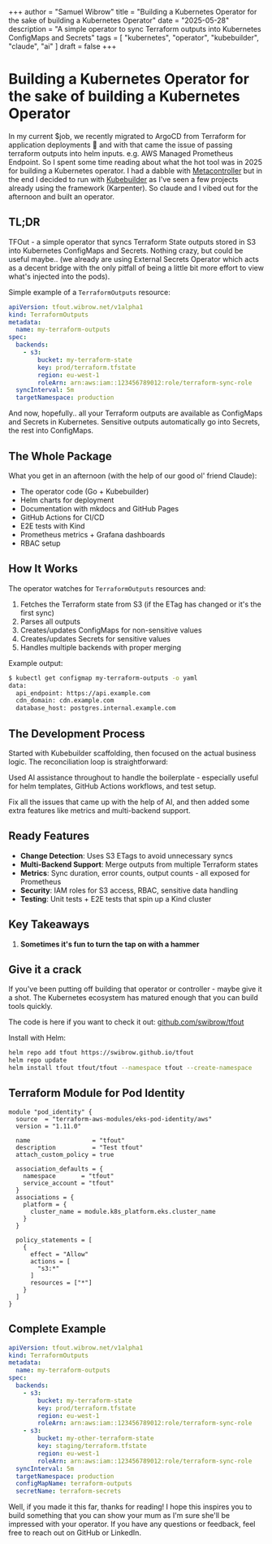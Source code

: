 +++
author = "Samuel Wibrow"
title = "Building a Kubernetes Operator for the sake of building a Kubernetes Operator"
date = "2025-05-28"
description = "A simple operator to sync Terraform outputs into Kubernetes ConfigMaps and Secrets"
tags = [
    "kubernetes",
    "operator",
    "kubebuilder",
    "claude",
    "ai"
]
draft = false
+++

# Building a Kubernetes Operator for the sake of building a Kubernetes Operator

In my current $job, we recently migrated to ArgoCD from Terraform for application deployments :pray: and with that came the issue of passing terraform outputs into helm inputs. e.g. AWS Managed Prometheus Endpoint. So I spent some time reading about what the hot tool was in 2025 for building a Kubernetes operator. I had a dabble with [Metacontroller](https://metacontroller.github.io/metacontroller/intro.html) but in the end I decided to run with [Kubebuilder](https://book.kubebuilder.io/) as I've seen a few projects already using the framework (Karpenter). So claude and I vibed out for the afternoon and built an operator.

## TL;DR

TFOut - a simple operator that syncs Terraform State outputs stored in S3 into Kubernetes ConfigMaps and Secrets. Nothing crazy, but could be useful maybe.. (we already are using External Secrets Operator which acts as a decent bridge with the only pitfall of being a little bit more effort to view what's injected into the pods).

Simple example of a `TerraformOutputs` resource:

```yaml
apiVersion: tfout.wibrow.net/v1alpha1
kind: TerraformOutputs
metadata:
  name: my-terraform-outputs
spec:
  backends:
    - s3:
        bucket: my-terraform-state
        key: prod/terraform.tfstate
        region: eu-west-1
        roleArn: arn:aws:iam::123456789012:role/terraform-sync-role
  syncInterval: 5m
  targetNamespace: production
```

And now, hopefully.. all your Terraform outputs are available as ConfigMaps and Secrets in Kubernetes. Sensitive outputs automatically go into Secrets, the rest into ConfigMaps.

## The Whole Package

What you get in an afternoon (with the help of our good ol' friend Claude):
- The operator code (Go + Kubebuilder)
- Helm charts for deployment
- Documentation with mkdocs and GitHub Pages
- GitHub Actions for CI/CD
- E2E tests with Kind
- Prometheus metrics + Grafana dashboards
- RBAC setup

## How It Works

The operator watches for `TerraformOutputs` resources and:
1. Fetches the Terraform state from S3 (if the ETag has changed or it's the first sync)
2. Parses all outputs
3. Creates/updates ConfigMaps for non-sensitive values
4. Creates/updates Secrets for sensitive values
5. Handles multiple backends with proper merging

Example output:

```bash
$ kubectl get configmap my-terraform-outputs -o yaml
data:
  api_endpoint: https://api.example.com
  cdn_domain: cdn.example.com
  database_host: postgres.internal.example.com
```

## The Development Process

Started with Kubebuilder scaffolding, then focused on the actual business logic. The reconciliation loop is straightforward:

Used AI assistance throughout to handle the boilerplate - especially useful for helm templates, GitHub Actions workflows, and test setup.

Fix all the issues that came up with the help of AI, and then added some extra features like metrics and multi-backend support.

## Ready Features

- **Change Detection**: Uses S3 ETags to avoid unnecessary syncs
- **Multi-Backend Support**: Merge outputs from multiple Terraform states
- **Metrics**: Sync duration, error counts, output counts - all exposed for Prometheus
- **Security**: IAM roles for S3 access, RBAC, sensitive data handling
- **Testing**: Unit tests + E2E tests that spin up a Kind cluster

## Key Takeaways

1. **Sometimes it's fun to turn the tap on with a hammer**

## Give it a crack

If you've been putting off building that operator or controller - maybe give it a shot. The Kubernetes ecosystem has matured enough that you can build tools quickly.

The code is here if you want to check it out: [github.com/swibrow/tfout](https://github.com/swibrow/tfout)

Install with Helm:

```bash
helm repo add tfout https://swibrow.github.io/tfout
helm repo update
helm install tfout tfout/tfout --namespace tfout --create-namespace
```

## Terraform Module for Pod Identity

```hcl
module "pod_identity" {
  source  = "terraform-aws-modules/eks-pod-identity/aws"
  version = "1.11.0"

  name                 = "tfout"
  description          = "Test tfout"
  attach_custom_policy = true

  association_defaults = {
    namespace       = "tfout"
    service_account = "tfout"
  }
  associations = {
    platform = {
      cluster_name = module.k8s_platform.eks.cluster_name
    }
  }

  policy_statements = [
    {
      effect = "Allow"
      actions = [
        "s3:*"
      ]
      resources = ["*"]
    }
  ]
}
```

## Complete Example

```yaml
apiVersion: tfout.wibrow.net/v1alpha1
kind: TerraformOutputs
metadata:
  name: my-terraform-outputs
spec:
  backends:
    - s3:
        bucket: my-terraform-state
        key: prod/terraform.tfstate
        region: eu-west-1
        roleArn: arn:aws:iam::123456789012:role/terraform-sync-role
    - s3:
        bucket: my-other-terraform-state
        key: staging/terraform.tfstate
        region: eu-west-1
        roleArn: arn:aws:iam::123456789012:role/terraform-sync-role
  syncInterval: 5m
  targetNamespace: production
  configMapName: terraform-outputs
  secretName: terraform-secrets
```

Well, if you made it this far, thanks for reading! I hope this inspires you to build something that you can show your mum as I'm sure she'll be impressed with your operator. If you have any questions or feedback, feel free to reach out on GitHub or LinkedIn.

